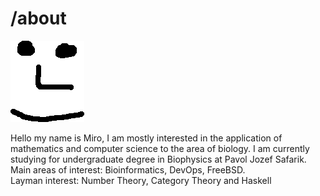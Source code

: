 # /about


![me](https://raw.githubusercontent.com/miroslavkurka/miroslavkurka.github.io/master/profilepic.png)

Hello my name is Miro, I am mostly interested in the application of mathematics and computer science to the area of biology.
I am currently studying for undergraduate degree in Biophysics at Pavol Jozef Safarik.<br/>
Main areas of interest: Bioinformatics, DevOps, FreeBSD.<br/>
Layman interest: Number Theory, Category Theory and Haskell 

